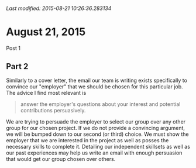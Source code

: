 ###### Last modified: 2015-08-21 10:26:36.283134
# August 21, 2015

Post 1

## Part 2

Similarly to a cover letter, the email our team is writing exists specifically to convince our "employer" that we should be chosen for this particular job. The advice I find most relevant is

> answer the employer's questions about your interest and potential contributions persuasively.

We are trying to persuade the employer to select our group over any other group for our chosen project. If we do not provide a convincing argument, we will be bumped down to our second (or third) choice. We must show the employer that we are interested in the project as well as posses the necessary skills to complete it. Detailing our independent skillsets as well as our past experiences may help us write an email with enough persuasion that would get our group chosen over others.
